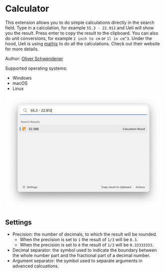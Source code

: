 # Calculator

This extension allows you to do simple calculations directly in the search field. Type in a calculation, for example `55.3 - 22.912` and Ueli will show you the result. Press enter to copy the result to the clipboard. You can also do unit conversions, for example `2 inch to cm` or `1l in cm^3`. Under the hood, Ueli is using [mathjs](https://mathjs.org/) to do all the calculations. Check out their website for more details.

Author: [Oliver Schwendener](https://github.com/oliverschwendener)

Supported operating systems:

-   Windows
-   macOS
-   Linux

![Example](example.png)

## Settings

-   Precision: the number of decimals, to which the result will be rounded.
    -   When the precision is set to `1` the result of `1/3` will be `0.3`.
    -   When the precision is set to `8` the result of `1/3` will be `0.33333333`.
-   Decimal separator: the symbol used to indicate the boundary between the whole number part and the fractional part of a decimal number.
-   Argument separator: the symbol used to separate arguments in advanced calcuations.
